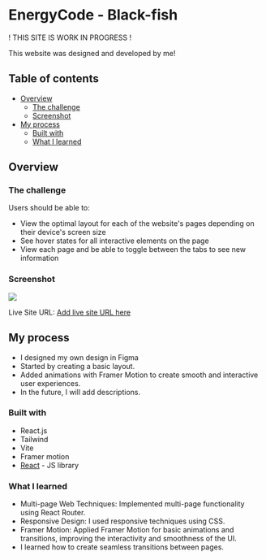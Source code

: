 # EnergyCode - Black-fish

! THIS SITE IS WORK IN PROGRESS !

This website was designed and developed by me!

## Table of contents

- [Overview](#overview)
  - [The challenge](#the-challenge)
  - [Screenshot](#screenshot)
- [My process](#my-process)
  - [Built with](#built-with)
  - [What I learned](#what-i-learned)

## Overview

### The challenge

Users should be able to:

- View the optimal layout for each of the website's pages depending on their device's screen size
- See hover states for all interactive elements on the page
- View each page and be able to toggle between the tabs to see new information

### Screenshot

![](../BlackFish/public/screens/blackfish.png)

Live Site URL: [Add live site URL here](https://main--dadla-tats.netlify.app)

## My process

- I designed my own design in Figma
- Started by creating a basic layout.
- Added animations with Framer Motion to create smooth and interactive user experiences.
- In the future, I will add descriptions.

### Built with

- React.js
- Tailwind
- Vite
- Framer motion
- [React](https://reactjs.org/) - JS library

### What I learned

- Multi-page Web Techniques: Implemented multi-page functionality using React Router.
- Responsive Design: I used responsive techniques using CSS.
- Framer Motion: Applied Framer Motion for basic animations and transitions, improving the interactivity and smoothness of the UI.
- I learned how to create seamless transitions between pages.
